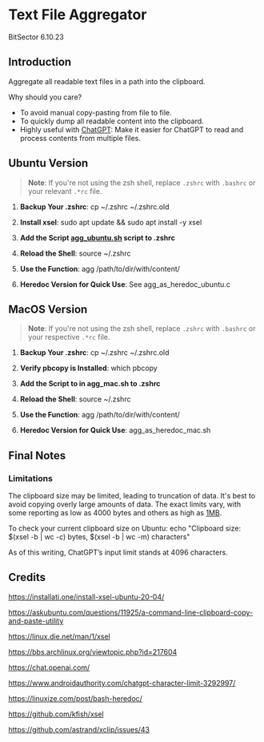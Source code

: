 # Text File Aggregator

BitSector 6.10.23

## Introduction

Aggregate all readable text files in a path into the clipboard.

Why should you care?

- To avoid manual copy-pasting from file to file.
- To quickly dump all readable content into the clipboard.
- Highly useful with [ChatGPT](https://chat.openai.com/): Make it easier for ChatGPT to read and process contents from multiple files.

## Ubuntu Version

> **Note**: If you're not using the zsh shell, replace `.zshrc` with `.bashrc` or your relevant `.*rc` file.

1. **Backup Your .zshrc**:
   cp ~/.zshrc ~/.zshrc.old

2. **Install xsel**:
   sudo apt update && sudo apt install -y xsel

3. **Add the Script [agg_ubuntu.sh](agg_ubuntu.sh) script to .zshrc**

4. **Reload the Shell**:
   source ~/.zshrc

5. **Use the Function**:
   agg /path/to/dir/with/content/

6. **Heredoc Version for Quick Use**:
   See agg_as_heredoc_ubuntu.c
   
## MacOS Version

> **Note**: If you're not using the zsh shell, replace `.zshrc` with `.bashrc` or your respective `.*rc` file.

1. **Backup Your .zshrc**:
   cp ~/.zshrc ~/.zshrc.old

2. **Verify pbcopy is Installed**:
   which pbcopy

3. **Add the Script to in agg_mac.sh to .zshrc**

4. **Reload the Shell**:
   source ~/.zshrc

5. **Use the Function**:
   agg /path/to/dir/with/content/

6. **Heredoc Version for Quick Use**:
   agg_as_heredoc_mac.sh

## Final Notes

### Limitations

The clipboard size may be limited, leading to truncation of data. It's best to avoid copying overly large amounts of data. The exact limits vary, with some reporting as low as 4000 bytes and others as high as [1MB](https://github.com/astrand/xclip/issues/43).



To check your current clipboard size on Ubuntu:
echo "Clipboard size: $(xsel -b | wc -c) bytes, $(xsel -b | wc -m) characters"

As of this writing, ChatGPT’s input limit stands at 4096 characters.

## Credits

https://installati.one/install-xsel-ubuntu-20-04/

https://askubuntu.com/questions/11925/a-command-line-clipboard-copy-and-paste-utility

https://linux.die.net/man/1/xsel

https://bbs.archlinux.org/viewtopic.php?id=217604

https://chat.openai.com/

https://www.androidauthority.com/chatgpt-character-limit-3292997/

https://linuxize.com/post/bash-heredoc/

https://github.com/kfish/xsel

https://github.com/astrand/xclip/issues/43
